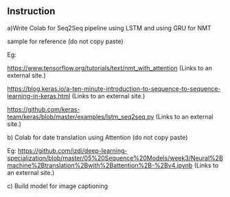 ## Instruction
a)Write  Colab for Seq2Seq pipeline using LSTM and using GRU for NMT

sample for reference (do not copy paste)

Eg:

https://www.tensorflow.org/tutorials/text/nmt_with_attention (Links to an external site.)

https://blog.keras.io/a-ten-minute-introduction-to-sequence-to-sequence-learning-in-keras.html (Links to an external site.)

https://github.com/keras-team/keras/blob/master/examples/lstm_seq2seq.py (Links to an external site.)

b) Colab for date translation using Attention (do not copy paste)

Eg: https://github.com/izdi/deep-learning-specialization/blob/master/05%20Sequence%20Models/week3/Neural%2Bmachine%2Btranslation%2Bwith%2Battention%2B-%2Bv4.ipynb (Links to an external site.)

c) Build model for image captioning
